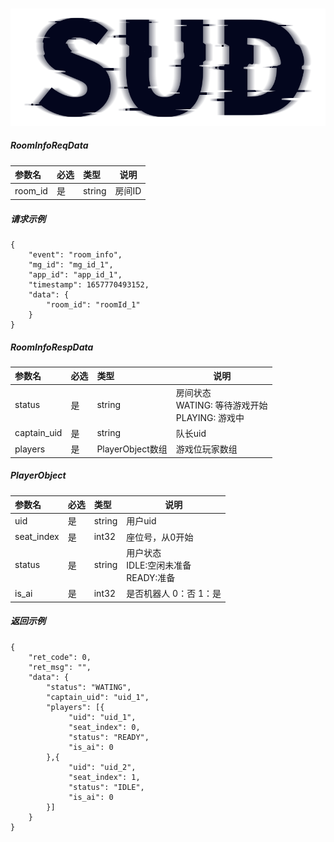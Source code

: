 #

![SUD](../../../Resource/logo.png)

##### RoomInfoReqData

|参数名|必选|类型|说明|
|:----    |:---|:----- |-----   |
|room_id|是  |string |房间ID |

##### 请求示例
```
{
    "event": "room_info",
	"mg_id": "mg_id_1",
	"app_id": "app_id_1",
    "timestamp": 1657770493152,
	"data": {
	    "room_id": "roomId_1"
	}
}
```

##### RoomInfoRespData

|参数名|必选|类型|说明|
|:----    |:---|:----- |-----   |
|status |是  |string |房间状态<br/>WATING: 等待游戏开始<br/>PLAYING: 游戏中 |
|captain_uid |是  |string |队长uid |
|players |是  |PlayerObject数组 |游戏位玩家数组 |

##### PlayerObject
|参数名|必选|类型|说明|
|:----    |:---|:----- |-----   |
|uid |是  |string |用户uid |
|seat_index |是  |int32 |座位号，从0开始 |
|status |是  |string |用户状态<br/>IDLE:空闲未准备<br/>READY:准备 |
|is_ai |是  |int32 |是否机器人 0：否 1：是 |

##### 返回示例
```
{
    "ret_code": 0,
    "ret_msg": "",
	"data": {
        "status": "WATING",
		"captain_uid": "uid_1",
		"players": [{
		     "uid": "uid_1",
			 "seat_index": 0,
			 "status": "READY",
			 "is_ai": 0
		},{
		     "uid": "uid_2",
			 "seat_index": 1,
			 "status": "IDLE",
			 "is_ai": 0
		}]
	}
}
```